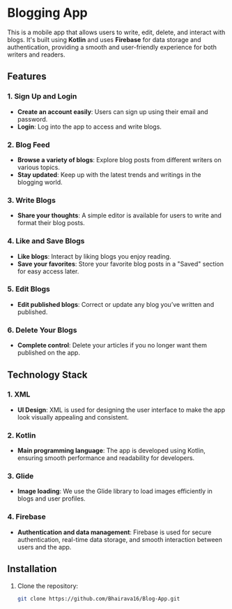 # Blogging App

This is a mobile app that allows users to write, edit, delete, and interact with blogs. It's built using **Kotlin** and uses **Firebase** for data storage and authentication, providing a smooth and user-friendly experience for both writers and readers.

## Features

### 1. Sign Up and Login
- **Create an account easily**: Users can sign up using their email and password.
- **Login**: Log into the app to access and write blogs.

### 2. Blog Feed
- **Browse a variety of blogs**: Explore blog posts from different writers on various topics.
- **Stay updated**: Keep up with the latest trends and writings in the blogging world.

### 3. Write Blogs
- **Share your thoughts**: A simple editor is available for users to write and format their blog posts.

### 4. Like and Save Blogs
- **Like blogs**: Interact by liking blogs you enjoy reading.
- **Save your favorites**: Store your favorite blog posts in a "Saved" section for easy access later.

### 5. Edit Blogs
- **Edit published blogs**: Correct or update any blog you’ve written and published.

### 6. Delete Your Blogs
- **Complete control**: Delete your articles if you no longer want them published on the app.

## Technology Stack

### 1. XML
- **UI Design**: XML is used for designing the user interface to make the app look visually appealing and consistent.

### 2. Kotlin
- **Main programming language**: The app is developed using Kotlin, ensuring smooth performance and readability for developers.

### 3. Glide
- **Image loading**: We use the Glide library to load images efficiently in blogs and user profiles.

### 4. Firebase
- **Authentication and data management**: Firebase is used for secure authentication, real-time data storage, and smooth interaction between users and the app.

## Installation

1. Clone the repository:
   ```bash
   git clone https://github.com/Bhairava16/Blog-App.git
